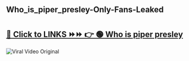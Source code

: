 
 ## Who_is_piper_presley-Only-Fans-Leaked

# <h2><a href="https://clipsfans.com/Who_is_piper_presley&ref=git">🔗 Click to LINKS ⏩⏩ 👉 🟢 Who is piper presley </a></h2>

<a href="https://clipsfans.com/Who_is_piper_presley&ref=git" rel="nofollow" data-target="animated-image.originalLink"><img src="https://i.ibb.co.com/xMMVF88/686577567.gif" alt="Viral Video Original" style="max-width: 100%; display: inline-block;" data-target="animated-image.originalImage"></a>

